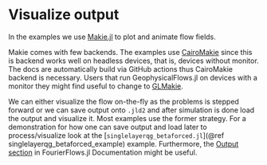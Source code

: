 # Visualize output

In the examples we use [Makie.jl](https://makie.juliaplots.org/stable/) to plot and animate flow fields.

Makie comes with few backends. The examples use [CairoMakie](https://makie.juliaplots.org/stable/documentation/backends/cairomakie/)
since this is backend works well on headless devices, that is, devices without monitor. The docs are automatically
build via GitHub actions thus CairoMakie backend is necessary. Users that run GeophysicalFlows.jl on
devices with a monitor they might find useful to change to [GLMakie](https://makie.juliaplots.org/stable/documentation/backends/glmakie/).

We can either visualize the flow on-the-fly as the problems is stepped forward or we can save output onto `.jld2`
and after simulation is done load the output and visualize it. Most examples use the former strategy. For a demonstration
for how one can save output and load later to process/visualize look at the [`singlelayerqg_betaforced.jl`](@ref singlelayerqg_betaforced_example)
example. Furthermore, the [Output section](https://fourierflows.github.io/FourierFlowsDocumentation/stable/output/) in FourierFlows.jl
Documentation might be useful.
